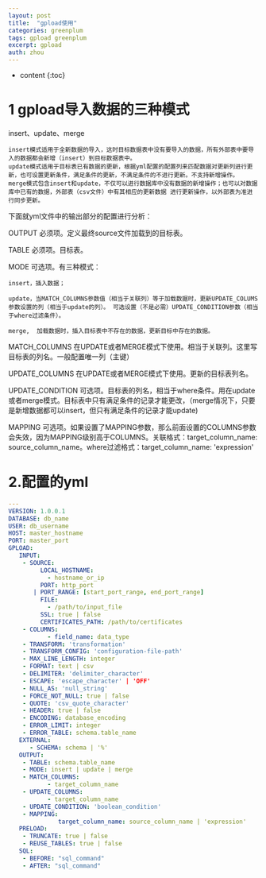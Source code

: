 ```yaml
---
layout: post
title:  "gpload使用"
categories: greenplum
tags: gpload greenplum
excerpt: gpload
auth: zhou
---
```

* content
{:toc}


# 1 gpload导入数据的三种模式

insert、update、merge

    insert模式适用于全新数据的导入，这时目标数据表中没有要导入的数据，所有外部表中要导入的数据都会新增（insert）到目标数据表中。
    update模式适用于目标表已有数据的更新，根据yml配置的配置列来匹配数据对更新列进行更新，也可设置更新条件，满足条件的更新，不满足条件的不进行更新。不支持新增操作。
    merge模式包含insert和update，不仅可以进行数据库中没有数据的新增操作；也可以对数据库中已有的数据，外部表（csv文件）中有其相应的更新数据 进行更新操作，以外部表为准进行同步更新。
下面就yml文件中的输出部分的配置进行分析：

OUTPUT      必须项。定义最终source文件加载到的目标表。

TABLE          必须项。目标表。

 MODE         可选项。有三种模式：

    insert，插入数据；
    
    update，当MATCH_COLUMNS参数值（相当于关联列）等于加载数据时，更新UPDATE_COLUMS参数设置的列（相当于update的列）。 可选设置（不是必需）UPDATE_CONDITION参数（相当于where过滤条件）。
    
    merge,  加载数据时，插入目标表中不存在的数据，更新目标中存在的数据。

MATCH_COLUMNS       在UPDATE或者MERGE模式下使用。相当于关联列。这里写目标表的列名。一般配置唯一列（主键）

UPDATE_COLUMNS      在UPDATE或者MERGE模式下使用。更新的目标表列名。

UPDATE_CONDITION    可选项。目标表的列名，相当于where条件。用在update或者merge模式。目标表中只有满足条件的记录才能更改，（merge情况下，只要是新增数据都可以insert，但只有满足条件的记录才能update)

MAPPING      可选项。如果设置了MAPPING参数，那么前面设置的COLUMNS参数会失效，因为MAPPING级别高于COLUMNS。关联格式：target_column_name: source_column_name。where过滤格式：target_column_name: 'expression'


# 2.配置的yml

```yml
---
VERSION: 1.0.0.1
DATABASE: db_name
USER: db_username
HOST: master_hostname
PORT: master_port
GPLOAD:
   INPUT:
    - SOURCE:
         LOCAL_HOSTNAME:
           - hostname_or_ip
         PORT: http_port
       | PORT_RANGE: [start_port_range, end_port_range]
         FILE: 
           - /path/to/input_file
         SSL: true | false
         CERTIFICATES_PATH: /path/to/certificates
    - COLUMNS:
           - field_name: data_type
    - TRANSFORM: 'transformation'
    - TRANSFORM_CONFIG: 'configuration-file-path' 
    - MAX_LINE_LENGTH: integer 
    - FORMAT: text | csv
    - DELIMITER: 'delimiter_character'
    - ESCAPE: 'escape_character' | 'OFF'
    - NULL_AS: 'null_string'
    - FORCE_NOT_NULL: true | false
    - QUOTE: 'csv_quote_character'
    - HEADER: true | false
    - ENCODING: database_encoding
    - ERROR_LIMIT: integer
    - ERROR_TABLE: schema.table_name
   EXTERNAL:
      - SCHEMA: schema | '%'
   OUTPUT:
    - TABLE: schema.table_name
    - MODE: insert | update | merge
    - MATCH_COLUMNS:
           - target_column_name
    - UPDATE_COLUMNS:
           - target_column_name
    - UPDATE_CONDITION: 'boolean_condition'
    - MAPPING:
              target_column_name: source_column_name | 'expression'
   PRELOAD:
    - TRUNCATE: true | false
    - REUSE_TABLES: true | false
   SQL:
    - BEFORE: "sql_command"
    - AFTER: "sql_command"
```

